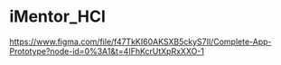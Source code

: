 # iMentor_HCI
https://www.figma.com/file/f47TkKI60AKSXB5ckyS7Il/Complete-App-Prototype?node-id=0%3A1&t=4IFhKcrUtXpRxXXO-1

